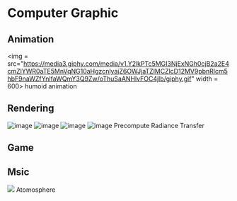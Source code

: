 # Computer Graphic

## Animation

<img = src="https://media3.giphy.com/media/v1.Y2lkPTc5MGI3NjExNGh0cjB2a2E4cmZlYWR0aTE5MnVqNG10aHgzcnlyajZ6OWJjaTZlMCZlcD12MV9pbnRlcm5hbF9naWZfYnlfaWQmY3Q9Zw/oThuSaANHlvFOC4jlb/giphy.gif" width = 600>
humoid animation



## Rendering

![image](https://user-images.githubusercontent.com/52538091/222705275-e910a9d1-5ffe-4c35-b7bf-7b9a0d21b6f7.png)
![image](https://user-images.githubusercontent.com/52538091/222705296-d3d1b2f0-31c6-4572-b6a6-1605f2103ab7.png)
![image](https://user-images.githubusercontent.com/52538091/222716909-756fabc3-ad68-4241-bf83-d25f7d6ae7d7.png)
![image](https://user-images.githubusercontent.com/52538091/222710700-7cb67f30-a8d2-4a63-b4a4-0e3e396b68f7.png)
Precompute Radiance Transfer


## Game

## Msic

<img src="https://media1.giphy.com/media/v1.Y2lkPTc5MGI3NjExd29nZjNmcTg5cjNnOW5oeWlzNzRxeWF6dWh0ZHBpMXEwb25xbzdjNyZlcD12MV9pbnRlcm5hbF9naWZfYnlfaWQmY3Q9Zw/iln3qggl0qB5zp6Mvb/giphy.gif">
Atomosphere
